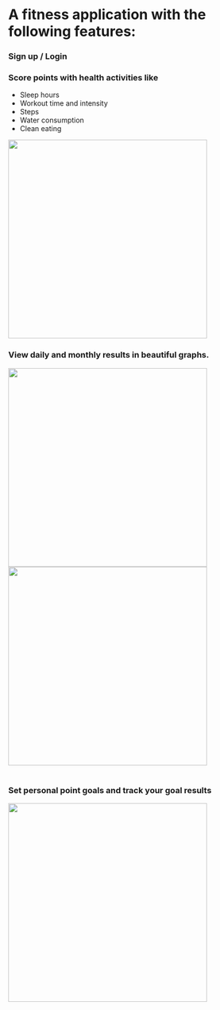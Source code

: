 <h1>A fitness application with the following features: </h1>

<h3>Sign up / Login  </h3>

<h3> Score points with health activities like </h3>
<ul>
 <li> Sleep hours </li>
  <li> Workout time and intensity </li>
  <li> Steps  </li>
   <li> Water consumption </li>
   <li> Clean eating  </li>
 </ul>


<image src='images/scoring.png' height=400 />
<h3>View daily and monthly results in beautiful graphs. </h3>
<image src='images/dailyGraph.png' height=400 />
<image src='images/monthlyGraph.png' height=400 />
<br> </br>
<h3>Set personal point goals and track your goal results </h3>
<image src='images/challengeGraph.png' height=400 />






